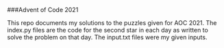 ###Advent of Code 2021

This repo documents my solutions to the puzzles given for AOC 2021.
The index.py files are the code for the second star in each day as written to solve the problem on that day. 
The input.txt files were my given inputs.